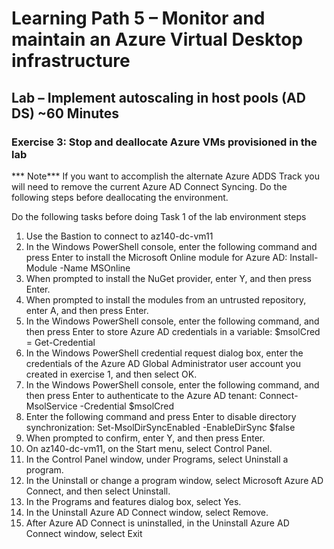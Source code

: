 # Learning Path 5 – Monitor and maintain an Azure Virtual Desktop infrastructure

## Lab – Implement autoscaling in host pools (AD DS) ~60 Minutes

### Exercise 3: Stop and deallocate Azure VMs provisioned in the lab


*** Note*** If you want to accomplish the alternate Azure ADDS Track you will need to remove the current Azure AD Connect Syncing.  Do the following steps before deallocating the environment.  <br>

Do the following tasks before doing Task 1 of the lab environment steps <br>

1. Use the Bastion to connect to az140-dc-vm11 <br>
2. In the Windows PowerShell console, enter the following command and press Enter to install the Microsoft Online module for Azure AD:
Install-Module -Name MSOnline <br>
3. When prompted to install the NuGet provider, enter Y, and then press Enter. <br>
4.  When prompted to install the modules from an untrusted repository, enter A, and then press Enter. <br>
5. In the Windows PowerShell console, enter the following command, and then press Enter to store Azure AD credentials in a variable:
$msolCred = Get-Credential <br>
6. In the Windows PowerShell credential request dialog box, enter the credentials of the Azure AD Global Administrator user account you created in exercise 1, and then select OK. <br>
7. In the Windows PowerShell console, enter the following command, and then press Enter to authenticate to the Azure AD tenant:
Connect-MsolService -Credential $msolCred <br>
8. Enter the following command and press Enter to disable directory synchronization:
Set-MsolDirSyncEnabled -EnableDirSync $false <br>
9. When prompted to confirm, enter Y, and then press Enter. <br>
10. On az140-dc-vm11, on the Start menu, select Control Panel. <br>
11. In the Control Panel window, under Programs, select Uninstall a program. <br>
12. In the Uninstall or change a program window, select Microsoft Azure AD Connect, and then select Uninstall. <br>
13. In the Programs and features dialog box, select Yes. <br>
14. In the Uninstall Azure AD Connect window, select Remove. <br>
15. After Azure AD Connect is uninstalled, in the Uninstall Azure AD Connect window, select Exit <br>

